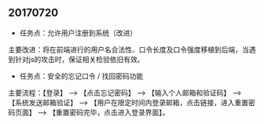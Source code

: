 ## 20170720 ##


- 任务点：允许用户注册到系统（改进）

主要改进：将在前端进行的用户名合法性、口令长度及口令强度移植到后端，当遇到针对js的攻击时，保证相关检验依旧有效。


- 任务点：安全的忘记口令 / 找回密码功能 

主要流程：【登录】 --> 【点击忘记密码】 --> 【输入个人邮箱和验证码】 --> 【系统发送邮箱验证】 
-->
【用户在限定时间内登录邮箱，点击链接，进入重置密码页面】 --> 【重置密码完毕，点击进入登录界面】。
